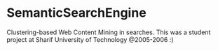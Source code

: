 SemanticSearchEngine
====================

Clustering-based Web Content Mining in searches. This was a student project at Sharif University of Technology @2005-2006 :)

